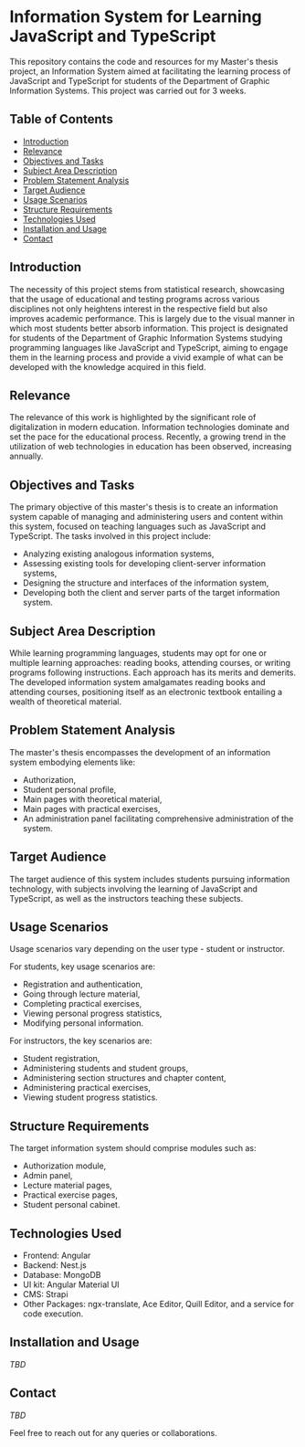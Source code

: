 # Information System for Learning JavaScript and TypeScript

This repository contains the code and resources for my Master's thesis project, an Information System aimed at facilitating the learning process of JavaScript and TypeScript for students of the Department of Graphic Information Systems. This project was carried out for 3 weeks.

## Table of Contents

- [Introduction](#introduction)
- [Relevance](#relevance)
- [Objectives and Tasks](#objectives-and-tasks)
- [Subject Area Description](#subject-area-description)
- [Problem Statement Analysis](#problem-statement-analysis)
- [Target Audience](#target-audience)
- [Usage Scenarios](#usage-scenarios)
- [Structure Requirements](#structure-requirements)
- [Technologies Used](#technologies-used)
- [Installation and Usage](#installation-and-usage)
- [Contact](#contact)

## Introduction

The necessity of this project stems from statistical research, showcasing that the usage of educational and testing programs across various disciplines not only heightens interest in the respective field but also improves academic performance. This is largely due to the visual manner in which most students better absorb information. This project is designated for students of the Department of Graphic Information Systems studying programming languages like JavaScript and TypeScript, aiming to engage them in the learning process and provide a vivid example of what can be developed with the knowledge acquired in this field.

## Relevance

The relevance of this work is highlighted by the significant role of digitalization in modern education. Information technologies dominate and set the pace for the educational process. Recently, a growing trend in the utilization of web technologies in education has been observed, increasing annually.

## Objectives and Tasks

The primary objective of this master's thesis is to create an information system capable of managing and administering users and content within this system, focused on teaching languages such as JavaScript and TypeScript. The tasks involved in this project include:
- Analyzing existing analogous information systems,
- Assessing existing tools for developing client-server information systems,
- Designing the structure and interfaces of the information system,
- Developing both the client and server parts of the target information system.

## Subject Area Description

While learning programming languages, students may opt for one or multiple learning approaches: reading books, attending courses, or writing programs following instructions. Each approach has its merits and demerits. The developed information system amalgamates reading books and attending courses, positioning itself as an electronic textbook entailing a wealth of theoretical material.

## Problem Statement Analysis

The master's thesis encompasses the development of an information system embodying elements like:
- Authorization,
- Student personal profile,
- Main pages with theoretical material,
- Main pages with practical exercises,
- An administration panel facilitating comprehensive administration of the system.

## Target Audience

The target audience of this system includes students pursuing information technology, with subjects involving the learning of JavaScript and TypeScript, as well as the instructors teaching these subjects.

## Usage Scenarios

Usage scenarios vary depending on the user type - student or instructor.

For students, key usage scenarios are:
- Registration and authentication,
- Going through lecture material,
- Completing practical exercises,
- Viewing personal progress statistics,
- Modifying personal information.

For instructors, the key scenarios are:
- Student registration,
- Administering students and student groups,
- Administering section structures and chapter content,
- Administering practical exercises,
- Viewing student progress statistics.

## Structure Requirements

The target information system should comprise modules such as:
- Authorization module,
- Admin panel,
- Lecture material pages,
- Practical exercise pages,
- Student personal cabinet.

## Technologies Used

- Frontend: Angular
- Backend: Nest.js
- Database: MongoDB
- UI kit: Angular Material UI
- CMS: Strapi
- Other Packages: ngx-translate, Ace Editor, Quill Editor, and a service for code execution.

## Installation and Usage

_TBD_

## Contact

_TBD_

Feel free to reach out for any queries or collaborations.
